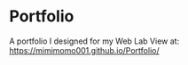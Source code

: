 # Portfolio
A portfolio I designed for my Web Lab
View at: https://mimimomo001.github.io/Portfolio/
